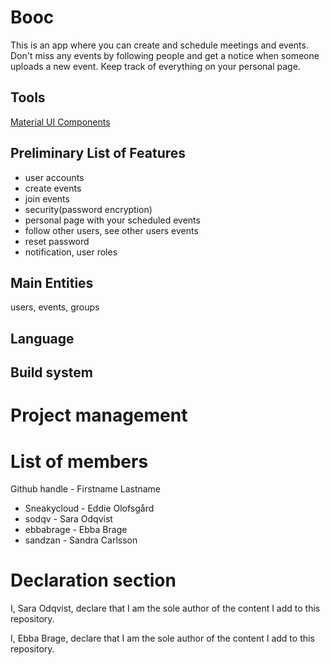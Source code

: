 # Booc
This is an app where you can create and schedule meetings and events. Don't miss any events by following people and get a notice when someone uploads a new event. Keep track of everything on your personal page.

Tools
----------
[Material UI Components](https://mui.com/material-ui/all-components)


Preliminary List of Features
----------
- user accounts
- create events
- join events
- security(password encryption)
- personal page with your scheduled events
- follow other users, see other users events
- reset password
- notification, user roles

Main Entities
----------
users, events, groups

Language
-----------

Build system
-----------

Project management
=======

List of members
=======
Github handle - Firstname Lastname

* Sneakycloud - Eddie Olofsgård
* sodqv - Sara Odqvist
* ebbabrage - Ebba Brage
* sandzan - Sandra Carlsson

Declaration section
=======
I, Sara Odqvist, declare that I am the sole author of the content I add to this repository.

I, Ebba Brage, declare that I am the sole author of the content I add to this repository.

